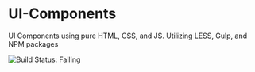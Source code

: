 # UI-Components
UI Components using pure HTML, CSS, and JS. Utilizing LESS, Gulp, and NPM packages

![Build Status: Failing](https://img.shields.io/badge/build-failing-red.svg)
<!-- ![Build Status: Passing](https://img.shields.io/badge/build-passing-green.svg) -->